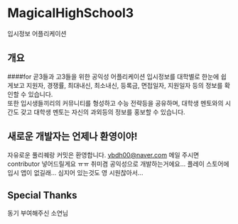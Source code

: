 # MagicalHighSchool3
입시정보 어플리케이션

개요
---
####for 곧3들과 고3들을 위한 공익성 어플리케이션
입시정보를 대학별로 한눈에 쉽게보고 지원자, 경쟁률, 최대내신, 최소내신, 등록금, 면접일자, 지원일자 등의 정보를 확인할 수 있습니다.
<br>
또한 입시생들끼리의 커뮤니티를 형성하고 수능 전략등을 공유하며, 대학생 멘토와의 시간도 갖고 대학생 멘토는 자신의 과외등의 정보를 홍보할 수 있습니다.

새로운 개발자는 언제나 환영이야!
---
자유로운 풀리퀘랑 커밋은 환영합니다. ybdh00@naver.com 메일 주시면 contributor 넣어드릴게요 ㅠㅠ
취미겸 공익성으로 개발하는거에요... 플레이 스토어에 입시 앱이 없길래... 심지어 있는것도 영 시원찮아서...

Special Thanks
---
동기 부여해주신 소연님

